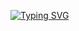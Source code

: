 [![Typing SVG](https://readme-typing-svg.demolab.com?font=Fira+Code&weight=900&size=30&pause=1000&color=379200&width=435&lines=Caique+Pithon)](https://git.io/typing-svg)

<!-- ![Anurag's GitHub stats](https://github-readme-stats.vercel.app/api?username=CaiquePithon&show_icons=true&theme=merko) -->

